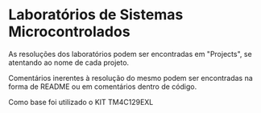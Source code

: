 # Laboratórios de Sistemas Microcontrolados
As resoluções dos laboratórios podem ser encontradas em "Projects", se atentando ao nome de cada projeto.

Comentários inerentes à resolução do mesmo podem ser encontradas na forma de README ou em comentários dentro de código.

Como base foi utilizado o KIT TM4C129EXL
